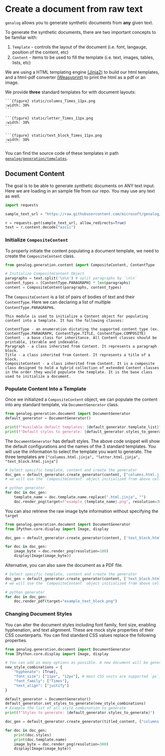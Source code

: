 # Create a document from raw text

`genalog` allows you to generate synthetic documents from **any** given text. 

To generate the synthetic documents, there are two important concepts to be familiar with:

1. `Template` - controls the layout of the document (i.e. font, langauge, position of the content, etc)
2. `Content` - items to be used to fill the template (i.e. text, images, tables, lists, etc)

We are using a HTML templating engine [(Jinja2)](https://jinja.palletsprojects.com/en/3.0.x/) to build our html templates, and a html-pdf converter [(Weasyprint)](https://weasyprint.readthedocs.io/en/latest/) to print the html as a pdf or an image.

We provide **three** standard templates for with document layouts:

````{tab} columns.html.jinja
```{figure} static/columns_Times_11px.png
:width: 30%
```
````
````{tab} letter.html.jinja
```{figure} static/letter_Times_11px.png
:width: 30%
```
````
````{tab} text_block.html.jinja
```{figure} static/text_block_Times_11px.png
:width: 30%
```
````

You can find the source code of these templates in path [`genalog/generation/templates`](https://github.com/microsoft/genalog/tree/main/genalog/generation/templates).

## Document Content

The goal is to be able to generate synthetic documents on ANY text input. Here we are loading in an sample file from our repo. You may use any text as well.

```python
import requests

sample_text_url = "https://raw.githubusercontent.com/microsoft/genalog/main/example/sample/generation/example.txt"

r = requests.get(sample_text_url, allow_redirects=True)
text = r.content.decode("ascii")
```
### Initialize `CompositeContent`
To properly initiate the content populating a document template, we need to create the `CompositeContent` class.

```python
from genalog.generation.content import CompositeContent, ContentType

# Initialize CompositeContent Object
paragraphs = text.split('\n\n') # split paragraphs by `\n\n`
content_types = [ContentType.PARAGRAPH] * len(paragraphs)
content = CompositeContent(paragraphs, content_types)
```
The `CompositeContent` is a list of pairs of bodies of text and their `ContentType`. Here we can declaring a list of multiple `ContentType.PARAGRAPH`s.

```{note}
This module is used to initialize a Content object for populating content into a template. It has the following classes:

ContentType - an enumeration dictating the supported content type (ex. ContentType.PARAGRAPH, ContentType.TITLE, ContentType.COMPOSITE)
Content - a base class for inheritance. All Content classes should be printable, iterable and indexable.
Paragraph - a class inherited from Content. It represents a paragraph block.
Title - a class inherited from Content. It represents a title of a block.
CompositeContent - a class inherited from Content. It is a composite class designed to hold a hybrid collection of extended Content classes in the order they would populate the template. It is the base class used to initialize a document.
```

### Populate Content Into a Template

Once we initialized a `CompositeContent` object, we can populate the content into any standard template, via `DocumentGenerator` class.

```python
from genalog.generation.document import DocumentGenerator
default_generator = DocumentGenerator()

print(f"Available default templates: {default_generator.template_list}")
print(f"Default styles to generate: {default_generator.styles_to_generate}")
```

The `DocumentGenerator` has default styles. The above code snippet will show the default configurations and the names of the 3 standard templates. You will use the information to select the template you want to generate. The three templates are `["columns.html.jinja", "letter.html.jinja", "text_block.html.jinja"]`

```python
# Select specific template, content and create the generator
doc_gen = default_generator.create_generator(content, ["columns.html.jinja", "letter.html.jinja", "text_block.html.jinja"]) 
# we will use the `CompositeContent` object initialized from above cell

# python generator 
for doc in doc_gen:
    template_name = doc.template.name.replace(".html.jinja", "")
    doc.render_png(target=f"example_{template_name}.png", resolution=300) #in dots per inch
```
You can also retrieve the raw image byte information without specifying the `target`

```python
from genalog.generation.document import DocumentGenerator
from IPython.core.display import Image, display

doc_gen = default_generator.create_generator(content, ['text_block.html.jinja']) 

for doc in doc_gen:
    image_byte = doc.render_png(resolution=100)
    display(Image(image_byte))
```

Alternative, you can also save the document as a PDF file.

```python
# Select specific template, content and create the generator
doc_gen = default_generator.create_generator(content, ['text_block.html.jinja']) 
# we will use the `CompositeContent` object initialized from above cell

# python generator 
for doc in doc_gen:
    doc.render_pdf(target="example_text_block.png")
```

### Changing Document Styles

You can alter the document styles including font family, font size, enabling hyphenation, and text alignment. These are mock style properties of their CSS counterparts. You can find standard CSS values replace the following properties.

```python
from genalog.generation.document import DocumentGenerator
from IPython.core.display import Image, display

# You can add as many options as possible. A new document will be generated per combination of the styles
new_style_combinations = {
    "hyphenate": [True],
    "font_size": ["11px", "12px"], # most CSS units are supported `px`, `cm`, `em`, etc...
    "font_family": ["Times"],
    "text_align": ["justify"]
}

default_generator = DocumentGenerator()
default_generator.set_styles_to_generate(new_style_combinations)
# Example the list of all style combination to generate
print(f"Styles to generate: {default_generator.styles_to_generate}")

doc_gen = default_generator.create_generator(titled_content, ["columns.html.jinja", "letter.html.jinja"])

for doc in doc_gen:
    print(doc.styles)
    print(doc.template.name)
    image_byte = doc.render_png(resolution=300)
    display(Image(image_byte))
```
